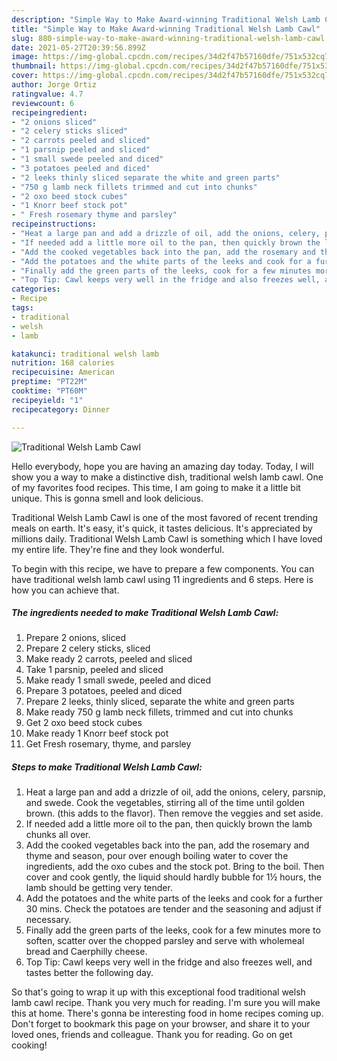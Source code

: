 ```yaml
---
description: "Simple Way to Make Award-winning Traditional Welsh Lamb Cawl"
title: "Simple Way to Make Award-winning Traditional Welsh Lamb Cawl"
slug: 880-simple-way-to-make-award-winning-traditional-welsh-lamb-cawl
date: 2021-05-27T20:39:56.899Z
image: https://img-global.cpcdn.com/recipes/34d2f47b57160dfe/751x532cq70/traditional-welsh-lamb-cawl-recipe-main-photo.jpg
thumbnail: https://img-global.cpcdn.com/recipes/34d2f47b57160dfe/751x532cq70/traditional-welsh-lamb-cawl-recipe-main-photo.jpg
cover: https://img-global.cpcdn.com/recipes/34d2f47b57160dfe/751x532cq70/traditional-welsh-lamb-cawl-recipe-main-photo.jpg
author: Jorge Ortiz
ratingvalue: 4.7
reviewcount: 6
recipeingredient:
- "2 onions sliced"
- "2 celery sticks sliced"
- "2 carrots peeled and sliced"
- "1 parsnip peeled and sliced"
- "1 small swede peeled and diced"
- "3 potatoes peeled and diced"
- "2 leeks thinly sliced separate the white and green parts"
- "750 g lamb neck fillets trimmed and cut into chunks"
- "2 oxo beed stock cubes"
- "1 Knorr beef stock pot"
- " Fresh rosemary thyme and parsley"
recipeinstructions:
- "Heat a large pan and add a drizzle of oil, add the onions, celery, parsnip, and swede. Cook the vegetables, stirring all of the time until golden brown. (this adds to the flavor). Then remove the veggies and set aside."
- "If needed add a little more oil to the pan, then quickly brown the lamb chunks all over."
- "Add the cooked vegetables back into the pan, add the rosemary and thyme and season, pour over enough boiling water to cover the ingredients, add the oxo cubes and the stock pot. Bring to the boil. Then cover and cook gently, the liquid should hardly bubble for 1½ hours, the lamb should be getting very tender."
- "Add the potatoes and the white parts of the leeks and cook for a further 30 mins. Check the potatoes are tender and the seasoning and adjust if necessary."
- "Finally add the green parts of the leeks, cook for a few minutes more to soften, scatter over the chopped parsley and serve with wholemeal bread and Caerphilly cheese."
- "Top Tip: Cawl keeps very well in the fridge and also freezes well, and tastes better the following day."
categories:
- Recipe
tags:
- traditional
- welsh
- lamb

katakunci: traditional welsh lamb 
nutrition: 168 calories
recipecuisine: American
preptime: "PT22M"
cooktime: "PT60M"
recipeyield: "1"
recipecategory: Dinner

---
```



![Traditional Welsh Lamb Cawl](https://img-global.cpcdn.com/recipes/34d2f47b57160dfe/751x532cq70/traditional-welsh-lamb-cawl-recipe-main-photo.jpg)

Hello everybody, hope you are having an amazing day today. Today, I will show you a way to make a distinctive dish, traditional welsh lamb cawl. One of my favorites food recipes. This time, I am going to make it a little bit unique. This is gonna smell and look delicious.

Traditional Welsh Lamb Cawl is one of the most favored of recent trending meals on earth. It's easy, it's quick, it tastes delicious. It's appreciated by millions daily. Traditional Welsh Lamb Cawl is something which I have loved my entire life. They're fine and they look wonderful.




To begin with this recipe, we have to prepare a few components. You can have traditional welsh lamb cawl using 11 ingredients and 6 steps. Here is how you can achieve that.

<!--inarticleads1-->

##### The ingredients needed to make Traditional Welsh Lamb Cawl:

1. Prepare 2 onions, sliced
1. Prepare 2 celery sticks, sliced
1. Make ready 2 carrots, peeled and sliced
1. Take 1 parsnip, peeled and sliced
1. Make ready 1 small swede, peeled and diced
1. Prepare 3 potatoes, peeled and diced
1. Prepare 2 leeks, thinly sliced, separate the white and green parts
1. Make ready 750 g lamb neck fillets, trimmed and cut into chunks
1. Get 2 oxo beed stock cubes
1. Make ready 1 Knorr beef stock pot
1. Get  Fresh rosemary, thyme, and parsley




<!--inarticleads2-->

##### Steps to make Traditional Welsh Lamb Cawl:

1. Heat a large pan and add a drizzle of oil, add the onions, celery, parsnip, and swede. Cook the vegetables, stirring all of the time until golden brown. (this adds to the flavor). Then remove the veggies and set aside.
1. If needed add a little more oil to the pan, then quickly brown the lamb chunks all over.
1. Add the cooked vegetables back into the pan, add the rosemary and thyme and season, pour over enough boiling water to cover the ingredients, add the oxo cubes and the stock pot. Bring to the boil. Then cover and cook gently, the liquid should hardly bubble for 1½ hours, the lamb should be getting very tender.
1. Add the potatoes and the white parts of the leeks and cook for a further 30 mins. Check the potatoes are tender and the seasoning and adjust if necessary.
1. Finally add the green parts of the leeks, cook for a few minutes more to soften, scatter over the chopped parsley and serve with wholemeal bread and Caerphilly cheese.
1. Top Tip: Cawl keeps very well in the fridge and also freezes well, and tastes better the following day.




So that's going to wrap it up with this exceptional food traditional welsh lamb cawl recipe. Thank you very much for reading. I'm sure you will make this at home. There's gonna be interesting food in home recipes coming up. Don't forget to bookmark this page on your browser, and share it to your loved ones, friends and colleague. Thank you for reading. Go on get cooking!
